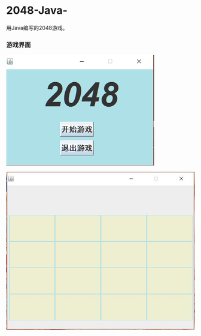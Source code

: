 # 2048-Java-
用Java编写的2048游戏。

### 游戏界面

![github](https://github.com/MrJoeyM/2048-Java-/blob/master/4.png "github")  

![github](https://github.com/MrJoeyM/2048-Java-/blob/master/3.jpg "github")  
